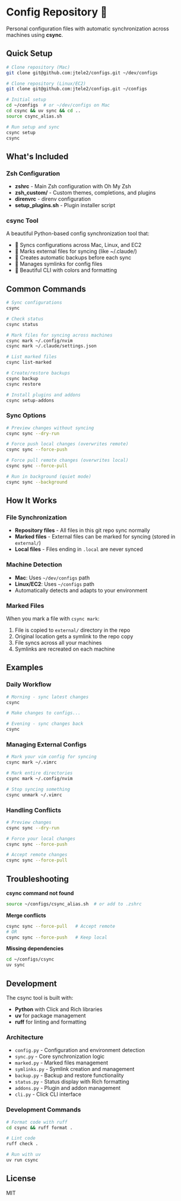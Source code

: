 # Config Repository 🚀

Personal configuration files with automatic synchronization across machines using **csync**.

## Quick Setup

```bash
# Clone repository (Mac)
git clone git@github.com:jtele2/configs.git ~/dev/configs

# Clone repository (Linux/EC2)
git clone git@github.com:jtele2/configs.git ~/configs

# Initial setup
cd ~/configs  # or ~/dev/configs on Mac
cd csync && uv sync && cd ..
source csync_alias.sh

# Run setup and sync
csync setup
csync
```

## What's Included

### Zsh Configuration
- **zshrc** - Main Zsh configuration with Oh My Zsh
- **zsh_custom/** - Custom themes, completions, and plugins
- **direnvrc** - direnv configuration
- **setup_plugins.sh** - Plugin installer script

### csync Tool  
A beautiful Python-based config synchronization tool that:
- 🔄 Syncs configurations across Mac, Linux, and EC2
- 📌 Marks external files for syncing (like ~/.claude/)
- 💾 Creates automatic backups before each sync
- 🔗 Manages symlinks for config files
- 🎨 Beautiful CLI with colors and formatting

## Common Commands

```bash
# Sync configurations
csync

# Check status
csync status

# Mark files for syncing across machines
csync mark ~/.config/nvim
csync mark ~/.claude/settings.json

# List marked files
csync list-marked

# Create/restore backups
csync backup
csync restore

# Install plugins and addons
csync setup-addons
```

### Sync Options

```bash
# Preview changes without syncing
csync sync --dry-run

# Force push local changes (overwrites remote)
csync sync --force-push

# Force pull remote changes (overwrites local)
csync sync --force-pull

# Run in background (quiet mode)
csync sync --background
```

## How It Works

### File Synchronization
- **Repository files** - All files in this git repo sync normally
- **Marked files** - External files can be marked for syncing (stored in `external/`)
- **Local files** - Files ending in `.local` are never synced

### Machine Detection
- **Mac**: Uses `~/dev/configs` path
- **Linux/EC2**: Uses `~/configs` path
- Automatically detects and adapts to your environment

### Marked Files
When you mark a file with `csync mark`:
1. File is copied to `external/` directory in the repo
2. Original location gets a symlink to the repo copy
3. File syncs across all your machines
4. Symlinks are recreated on each machine

## Examples

### Daily Workflow
```bash
# Morning - sync latest changes
csync

# Make changes to configs...

# Evening - sync changes back
csync
```

### Managing External Configs
```bash
# Mark your vim config for syncing
csync mark ~/.vimrc

# Mark entire directories
csync mark ~/.config/nvim

# Stop syncing something
csync unmark ~/.vimrc
```

### Handling Conflicts
```bash
# Preview changes
csync sync --dry-run

# Force your local changes
csync sync --force-push

# Accept remote changes
csync sync --force-pull
```

## Troubleshooting

**csync command not found**
```bash
source ~/configs/csync_alias.sh  # or add to .zshrc
```

**Merge conflicts**
```bash
csync sync --force-pull   # Accept remote
# OR
csync sync --force-push   # Keep local
```

**Missing dependencies**
```bash
cd ~/configs/csync
uv sync
```

## Development

The csync tool is built with:
- **Python** with Click and Rich libraries  
- **uv** for package management
- **ruff** for linting and formatting

### Architecture
- `config.py` - Configuration and environment detection
- `sync.py` - Core synchronization logic
- `marked.py` - Marked files management
- `symlinks.py` - Symlink creation and management
- `backup.py` - Backup and restore functionality
- `status.py` - Status display with Rich formatting
- `addons.py` - Plugin and addon management
- `cli.py` - Click CLI interface

### Development Commands
```bash
# Format code with ruff
cd csync && ruff format .

# Lint code
ruff check .

# Run with uv
uv run csync
```

## License

MIT
